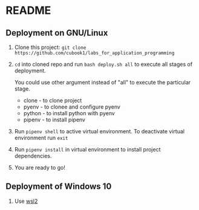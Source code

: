 # README
## Deployment on GNU/Linux
1. Clone this project: `git clone https://github.com/cubook1/labs_for_application_programming`
2. `cd` into cloned repo and run `bash deploy.sh all` to execute all stages of deployment.

    You could use other argument instead of "all" to execute the particular stage.
    - clone - to clone project
    - pyenv - to clonee and configure pyenv
    - python - to install python with pyenv
	- pipenv - to install pipenv


3. Run `pipenv shell` to active virtual environment.
	To deactivate virtual environment run `exit`
4. Run `pipenv install` in virtual environment to install project dependencies.
5. You are ready to go!

## Deployment of Windows 10
1. Use [wsl2](https://docs.microsoft.com/en-us/windows/wsl/install-manual)
